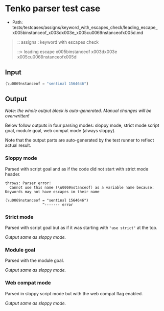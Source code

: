 # Tenko parser test case

- Path: tests/testcases/assigns/keyword_with_escapes_check/leading_escape_x005binstanceof_x003dx003e_x005cu0069nstanceofx005d.md

> :: assigns : keyword with escapes check
>
> ::> leading escape x005binstanceof x003dx003e x005cu0069nstanceofx005d

## Input

`````js
(\u0069nstanceof = "sentinal 1564646")
`````

## Output

_Note: the whole output block is auto-generated. Manual changes will be overwritten!_

Below follow outputs in four parsing modes: sloppy mode, strict mode script goal, module goal, web compat mode (always sloppy).

Note that the output parts are auto-generated by the test runner to reflect actual result.

### Sloppy mode

Parsed with script goal and as if the code did not start with strict mode header.

`````
throws: Parser error!
  Cannot use this name (\u0069nstanceof) as a variable name because: Keywords may not have escapes in their name

(\u0069nstanceof = "sentinal 1564646")
                 ^------- error
`````

### Strict mode

Parsed with script goal but as if it was starting with `"use strict"` at the top.

_Output same as sloppy mode._

### Module goal

Parsed with the module goal.

_Output same as sloppy mode._

### Web compat mode

Parsed in sloppy script mode but with the web compat flag enabled.

_Output same as sloppy mode._
